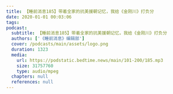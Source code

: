 ```yaml
---
title: 【睡前消息185】带着全家的抗美援朝记忆，我给《金刚川》打负分
date: 2020-01-01 00:03:06
tags:
podcast:
  subtitle: 【睡前消息185】带着全家的抗美援朝记忆，我给《金刚川》打负分
  authors: ['《睡前消息》编辑部']
  cover: /podcasts/main/assets/logo.png
  duration: 1323
  media:
    url: https://podstatic.bedtime.news/main/101-200/185.mp3
    size: 31757760
    type: audio/mpeg
  chapters: null
  references: null
---
```

